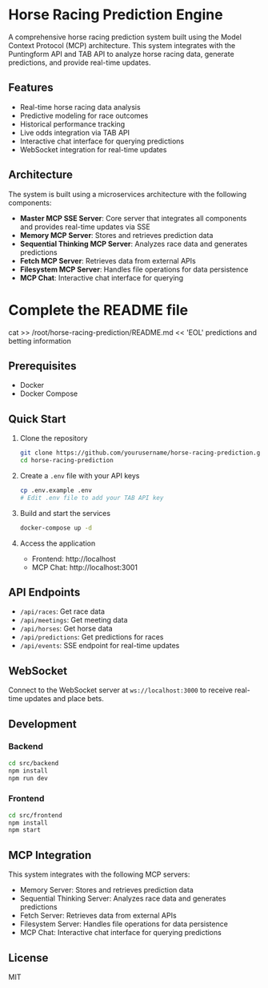 # Horse Racing Prediction Engine

A comprehensive horse racing prediction system built using the Model Context Protocol (MCP) architecture. This system integrates with the Puntingform API and TAB API to analyze horse racing data, generate predictions, and provide real-time updates.

## Features

- Real-time horse racing data analysis
- Predictive modeling for race outcomes
- Historical performance tracking
- Live odds integration via TAB API
- Interactive chat interface for querying predictions
- WebSocket integration for real-time updates

## Architecture

The system is built using a microservices architecture with the following components:

- **Master MCP SSE Server**: Core server that integrates all components and provides real-time updates via SSE
- **Memory MCP Server**: Stores and retrieves prediction data
- **Sequential Thinking MCP Server**: Analyzes race data and generates predictions
- **Fetch MCP Server**: Retrieves data from external APIs
- **Filesystem MCP Server**: Handles file operations for data persistence
- **MCP Chat**: Interactive chat interface for querying
# Complete the README file
cat >> /root/horse-racing-prediction/README.md << 'EOL'
 predictions and betting information

## Prerequisites

- Docker
- Docker Compose

## Quick Start

1. Clone the repository
   ```bash
   git clone https://github.com/yourusername/horse-racing-prediction.git
   cd horse-racing-prediction
   ```

2. Create a `.env` file with your API keys
   ```bash
   cp .env.example .env
   # Edit .env file to add your TAB API key
   ```

3. Build and start the services
   ```bash
   docker-compose up -d
   ```

4. Access the application
   - Frontend: http://localhost
   - MCP Chat: http://localhost:3001

## API Endpoints

- `/api/races`: Get race data
- `/api/meetings`: Get meeting data
- `/api/horses`: Get horse data
- `/api/predictions`: Get predictions for races
- `/api/events`: SSE endpoint for real-time updates

## WebSocket

Connect to the WebSocket server at `ws://localhost:3000` to receive real-time updates and place bets.

## Development

### Backend

```bash
cd src/backend
npm install
npm run dev
```

### Frontend

```bash
cd src/frontend
npm install
npm start
```

## MCP Integration

This system integrates with the following MCP servers:

- Memory Server: Stores and retrieves prediction data
- Sequential Thinking Server: Analyzes race data and generates predictions
- Fetch Server: Retrieves data from external APIs
- Filesystem Server: Handles file operations for data persistence
- MCP Chat: Interactive chat interface for querying predictions

## License

MIT
